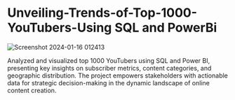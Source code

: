 # Unveiling-Trends-of-Top-1000-YouTubers-Using SQL and PowerBi

![Screenshot 2024-01-16 012413](https://github.com/rajmangesh/Unveiling-Trends-of-Top-1000-YouTubers-/assets/95671470/d3301a60-79c1-46d4-9dcf-678f8dfcd887)

Analyzed and visualized top 1000 YouTubers using SQL and Power BI, presenting key insights on subscriber metrics, content categories, and geographic distribution. The project empowers stakeholders with actionable data for strategic decision-making in the dynamic landscape of online content creation.
